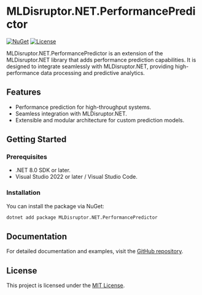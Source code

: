 # MLDisruptor.NET.PerformancePredictor

[![NuGet](https://img.shields.io/nuget/v/MLDisruptor.NET.PerformancePredictor.svg?logo=nuget)](https://www.nuget.org/packages/MLDisruptor.NET.PerformancePredictor/)
[![License](https://img.shields.io/badge/license-MIT-blue.svg)](https://opensource.org/licenses/MIT)


MLDisruptor.NET.PerformancePredictor is an extension of the MLDisruptor.NET library that adds performance prediction capabilities. It is designed to integrate seamlessly with MLDisruptor.NET, providing high-performance data processing and predictive analytics.

## Features
- Performance prediction for high-throughput systems.
- Seamless integration with MLDisruptor.NET.
- Extensible and modular architecture for custom prediction models.

## Getting Started

### Prerequisites
- .NET 8.0 SDK or later.
- Visual Studio 2022 or later / Visual Studio Code.

### Installation
You can install the package via NuGet:

```bash
dotnet add package MLDisruptor.NET.PerformancePredictor
```

## Documentation

For detailed documentation and examples, visit the [GitHub repository](https://github.com/MLDisruptor/mldisruptor-net).

## License

This project is licensed under the [MIT License](https://opensource.org/licenses/MIT).